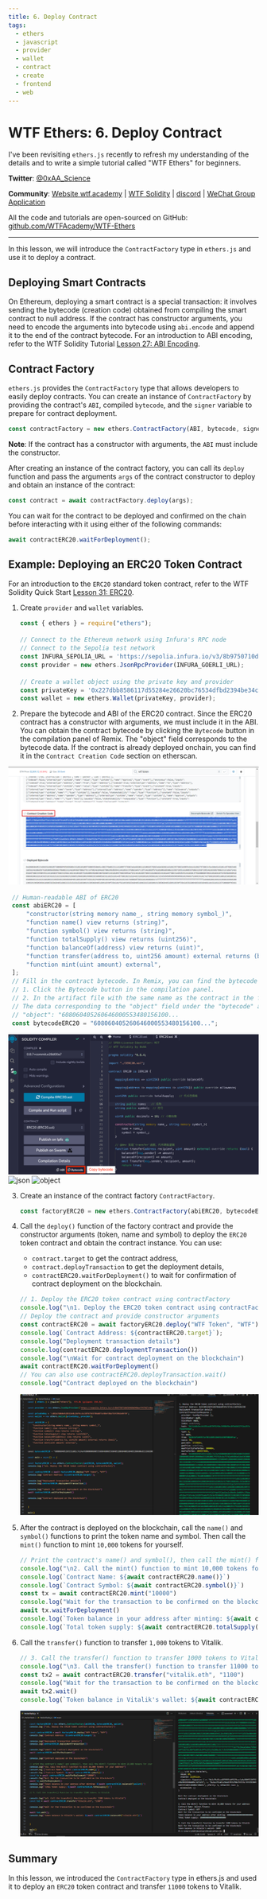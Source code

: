 ```yaml
---
title: 6. Deploy Contract
tags:
  - ethers
  - javascript
  - provider
  - wallet
  - contract
  - create
  - frontend
  - web
---
```


# WTF Ethers: 6. Deploy Contract

I've been revisiting `ethers.js` recently to refresh my understanding of the details and to write a simple tutorial called "WTF Ethers" for beginners.

**Twitter**: [@0xAA_Science](https://twitter.com/0xAA_Science)

**Community**: [Website wtf.academy](https://wtf.academy) | [WTF Solidity](https://github.com/AmazingAng/WTFSolidity) | [discord](https://discord.gg/5akcruXrsk) | [WeChat Group Application](https://docs.google.com/forms/d/e/1FAIpQLSe4KGT8Sh6sJ7hedQRuIYirOoZK_85miz3dw7vA1-YjodgJ-A/viewform?usp=sf_link)

All the code and tutorials are open-sourced on GitHub: [github.com/WTFAcademy/WTF-Ethers](https://github.com/WTFAcademy/WTF-Ethers)

-----

In this lesson, we will introduce the `ContractFactory` type in `ethers.js` and use it to deploy a contract.

## Deploying Smart Contracts

On Ethereum, deploying a smart contract is a special transaction: it involves sending the bytecode (creation code) obtained from compiling the smart contract to null address. If the contract has constructor arguments, you need to encode the arguments into bytecode using `abi.encode` and append it to the end of the contract bytecode. For an introduction to ABI encoding, refer to the WTF Solidity Tutorial [Lesson 27: ABI Encoding](https://www.wtf.academy/solidity-advanced/ABIEncode/).

## Contract Factory

`ethers.js` provides the `ContractFactory` type that allows developers to easily deploy contracts. You can create an instance of `ContractFactory` by providing the contract's `ABI`, compiled `bytecode`, and the `signer` variable to prepare for contract deployment.

```js
const contractFactory = new ethers.ContractFactory(ABI, bytecode, signer);
```

**Note**: If the contract has a constructor with arguments, the `ABI` must include the constructor.

After creating an instance of the contract factory, you can call its `deploy` function and pass the arguments `args` of the contract constructor to deploy and obtain an instance of the contract:

```js
const contract = await contractFactory.deploy(args);
```

You can wait for the contract to be deployed and confirmed on the chain before interacting with it using either of the following commands:

```js
await contractERC20.waitForDeployment();
```

## Example: Deploying an ERC20 Token Contract

For an introduction to the `ERC20` standard token contract, refer to the WTF Solidity Quick Start [Lesson 31: ERC20](https://github.com/AmazingAng/WTFSolidity/blob/main/31_ERC20/readme.md).

1. Create `provider` and `wallet` variables.
    ```js
    const { ethers } = require("ethers");

    // Connect to the Ethereum network using Infura's RPC node
    // Connect to the Sepolia test network
    const INFURA_SEPOLIA_URL = 'https://sepolia.infura.io/v3/8b9750710d56460d940aeff47967c4ba';
    const provider = new ethers.JsonRpcProvider(INFURA_GOERLI_URL);

    // Create a wallet object using the private key and provider
    const privateKey = '0x227dbb8586117d55284e26620bc76534dfbd2394be34cf4a09cb775d593b6f2b';
    const wallet = new ethers.Wallet(privateKey, provider);
    ```

2. Prepare the bytecode and ABI of the ERC20 contract. Since the ERC20 contract has a constructor with arguments, we must include it in the ABI. You can obtain the contract bytecode by clicking the `Bytecode` button in the compilation panel of Remix. The "object" field corresponds to the bytecode data. If the contract is already deployed onchain, you can find it in the `Contract Creation Code` section on etherscan.

![Obtaining bytecode in Etherscan ](img/6-0.png)

   ```js
    // Human-readable ABI of ERC20
    const abiERC20 = [
        "constructor(string memory name_, string memory symbol_)",
        "function name() view returns (string)",
        "function symbol() view returns (string)",
        "function totalSupply() view returns (uint256)",
        "function balanceOf(address) view returns (uint)",
        "function transfer(address to, uint256 amount) external returns (bool)",
        "function mint(uint amount) external",
    ];
    // Fill in the contract bytecode. In Remix, you can find the bytecode in two places:
    // 1. Click the Bytecode button in the compilation panel.
    // 2. In the artifact file with the same name as the contract in the file panel's artifact folder.
    // The data corresponding to the "object" field under the "bytecode" attribute is the bytecode, which is quite long, starting with 608060
    // "object": "608060405260646000553480156100...
    const bytecodeERC20 = "608060405260646000553480156100...";
   ```

![Obtaining bytecode in Remix](img/6-1.png)
![json](img/json.jpg)
![object](img/object.jpg)

3. Create an instance of the contract factory `ContractFactory`.

    ```js
    const factoryERC20 = new ethers.ContractFactory(abiERC20, bytecodeERC20, wallet);
    ```

4. Call the `deploy()` function of the factory contract and provide the constructor arguments (token, name and symbol) to deploy the `ERC20` token contract and obtain the contract instance. You can use:
    - `contract.target` to get the contract address,
    - `contract.deployTransaction` to get the deployment details,
    - `contractERC20.waitForDeployment()` to wait for confirmation of contract deployment on the blockchain.

    ```js
    // 1. Deploy the ERC20 token contract using contractFactory
    console.log("\n1. Deploy the ERC20 token contract using contractFactory")
    // Deploy the contract and provide constructor arguments
    const contractERC20 = await factoryERC20.deploy("WTF Token", "WTF")
    console.log(`Contract Address: ${contractERC20.target}`);
    console.log("Deployment transaction details")
    console.log(contractERC20.deploymentTransaction())
    console.log("\nWait for contract deployment on the blockchain")
    await contractERC20.waitForDeployment()
    // You can also use contractERC20.deployTransaction.wait()
    console.log("Contract deployed on the blockchain")
    ```

    ![Deploying Contract](img/6-2.png)

5. After the contract is deployed on the blockchain, call the `name()` and `symbol()` functions to print the token name and symbol. Then call the `mint()` function to mint `10,000` tokens for yourself.

    ```js
    // Print the contract's name() and symbol(), then call the mint() function to mint 10,000 tokens for your address
    console.log("\n2. Call the mint() function to mint 10,000 tokens for your address")
    console.log(`Contract Name: ${await contractERC20.name()}`)
    console.log(`Contract Symbol: ${await contractERC20.symbol()}`)
    const tx = await contractERC20.mint("10000")
    console.log("Wait for the transaction to be confirmed on the blockchain")
    await tx.waitForDeployment()
    console.log(`Token balance in your address after minting: ${await contractERC20.balanceOf(wallet)}`)
    console.log(`Total token supply: ${await contractERC20.totalSupply()}`)
    ```

6. Call the `transfer()` function to transfer `1,000` tokens to Vitalik.

    ```js
    // 3. Call the transfer() function to transfer 1000 tokens to Vitalik
    console.log("\n3. Call the transfer() function to transfer 11000 tokens to Vitalik")
    const tx2 = await contractERC20.transfer("vitalik.eth", "1100")
    console.log("Wait for the transaction to be confirmed on the blockchain")
    await tx2.wait()
    console.log(`Token balance in Vitalik's wallet: ${await contractERC20.balanceOf("vitalik.eth")}`)
    ```

    ![Transfer Tokens](img/6-3.png)

## Summary

In this lesson, we introduced the `ContractFactory` type in ethers.js and used it to deploy an `ERC20` token contract and transfer `11000` tokens to Vitalik.
